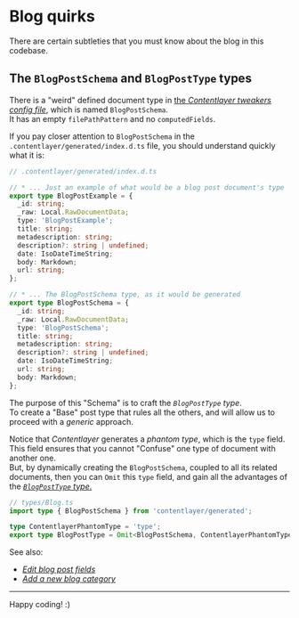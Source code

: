 # Blog quirks

There are certain subtleties that you must know about the blog in this codebase.

## The `BlogPostSchema` and `BlogPostType` types

There is a "weird" defined document type in [the _Contentlayer tweakers config file_](/interop/config/contentlayer/contentlayerConfigTweakers.ts),
which is named `BlogPostSchema`.  
It has an empty `filePathPattern` and no `computedFields`.

If you pay closer attention to `BlogPostSchema` in the `.contentlayer/generated/index.d.ts` file, you should understand quickly what it is:

```ts
// .contentlayer/generated/index.d.ts

// * ... Just an example of what would be a blog post document's type
export type BlogPostExample = {
  _id: string;
  _raw: Local.RawDocumentData;
  type: 'BlogPostExample';
  title: string;
  metadescription: string;
  description?: string | undefined;
  date: IsoDateTimeString;
  body: Markdown;
  url: string;
};

// * ... The BlogPostSchema type, as it would be generated
export type BlogPostSchema = {
  _id: string;
  _raw: Local.RawDocumentData;
  type: 'BlogPostSchema';
  title: string;
  metadescription: string;
  description?: string | undefined;
  date: IsoDateTimeString;
  url: string;
  body: Markdown;
};
```

The purpose of this "Schema" is to craft the _`BlogPostType` type_.  
To create a "Base" post type that rules all the others, and will allow us to proceed with a _generic_ approach.

Notice that _Contentlayer_ generates a _phantom type_, which is the `type` field.  
This field ensures that you cannot "Confuse" one type of document with another one.  
But, by dynamically creating the `BlogPostSchema`, coupled to all its related documents, then you can `Omit` this `type` field, and gain all the
advantages of the [_`BlogPostType` type_.](/src/types/Blog.ts)

```ts
// types/Blog.ts
import type { BlogPostSchema } from 'contentlayer/generated';

type ContentlayerPhantomType = 'type';
export type BlogPostType = Omit<BlogPostSchema, ContentlayerPhantomType>;
```

See also:

- [_Edit blog post fields_](./02.edit-blog-posts-fields.md)
- [_Add a new blog category_](./01.add-new-blog-category.md)

---

Happy coding! :)
